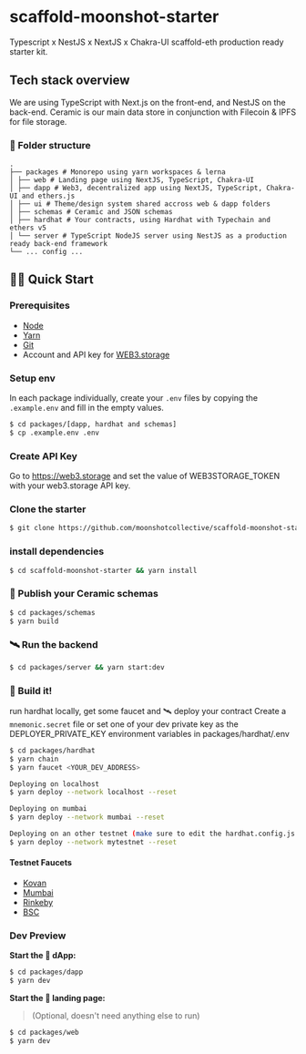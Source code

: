 # scaffold-moonshot-starter

Typescript x NestJS x NextJS x Chakra-UI scaffold-eth production ready starter kit.

## Tech stack overview

We are using TypeScript with Next.js on the front-end, and NestJS on the back-end.
Ceramic is our main data store in conjunction with Filecoin & IPFS for file storage.

### 📁 Folder structure

```
.
├── packages # Monorepo using yarn workspaces & lerna
│ ├── web # Landing page using NextJS, TypeScript, Chakra-UI
│ ├── dapp # Web3, decentralized app using NextJS, TypeScript, Chakra-UI and ethers.js
│ ├── ui # Theme/design system shared accross web & dapp folders
│ ├── schemas # Ceramic and JSON schemas
│ ├── hardhat # Your contracts, using Hardhat with Typechain and ethers v5
│ └── server # TypeScript NodeJS server using NestJS as a production ready back-end framework
└── ... config ...
```

## 🏄‍♂️ Quick Start

### Prerequisites

- [Node](https://nodejs.org/en/download/)
- [Yarn](https://classic.yarnpkg.com/en/docs/install/)
- [Git](https://git-scm.com/downloads)
- Account and API key for [WEB3.storage](https://web3.storage/)

### Setup env

In each package individually, create your `.env` files by copying the `.example.env` and fill in the empty values.

```sh
$ cd packages/[dapp, hardhat and schemas]
$ cp .example.env .env
```

### Create API Key

Go to https://web3.storage and set the value of WEB3STORAGE_TOKEN with your web3.storage API key.

### Clone the starter

```sh
$ git clone https://github.com/moonshotcollective/scaffold-moonshot-starter.git
```

### install dependencies

```sh
$ cd scaffold-moonshot-starter && yarn install
```

### 🏺‍ Publish your Ceramic schemas

```sh
$ cd packages/schemas
$ yarn build
```

### 🛰 Run the backend

```sh
$ cd packages/server && yarn start:dev
```

### 👷‍ Build it!

run hardhat locally, get some faucet and 🛰 deploy your contract
Create a `mnemonic.secret` file or set one of your dev private key as the DEPLOYER_PRIVATE_KEY environment variables in packages/hardhat/.env

```sh
$ cd packages/hardhat
$ yarn chain
$ yarn faucet <YOUR_DEV_ADDRESS>

Deploying on localhost
$ yarn deploy --network localhost --reset

Deploying on mumbai
$ yarn deploy --network mumbai --reset

Deploying on an other testnet (make sure to edit the hardhat.config.js first)
$ yarn deploy --network mytestnet --reset
```

#### Testnet Faucets

- [Kovan](https://faucets.chain.link/kovan)
- [Mumbai](https://faucet.polygon.technology/)
- [Rinkeby](https://faucet.rinkeby.io/)
- [BSC](https://testnet.binance.org/faucet-smart)

### Dev Preview

**Start the 📱 dApp:**

```bash
$ cd packages/dapp
$ yarn dev
```

**Start the 📱 landing page:**

> (Optional, doesn't need anything else to run)

```sh
$ cd packages/web
$ yarn dev
```
